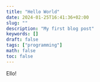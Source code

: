 ```yaml
---
title: "Hello World"
date: 2024-01-25T16:41:36+02:00
slug: ""
description: "My first blog post"
keywords: []
draft: false
tags: ["programming"]
math: false
toc: false
---
```


Ello!
